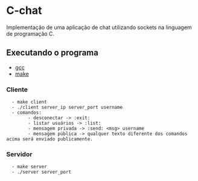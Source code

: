 # C-chat

Implementação de uma aplicação de chat utilizando sockets na linguagem de programação C.

## Executando o programa

- [gcc](https://gcc.gnu.org/)
- [make](https://www.gnu.org/software/make/)

### Cliente
      - make client
      - ./client server_ip server_port username
      - comandos:
            - desconectar -> :exit:
            - listar usuários -> :list:
            - mensagem privada -> :send: <msg> username
            - mensagem pública -> qualquer texto diferente dos comandos acima será enviado publicamente.

### Servidor
      - make server
      - ./server server_port
